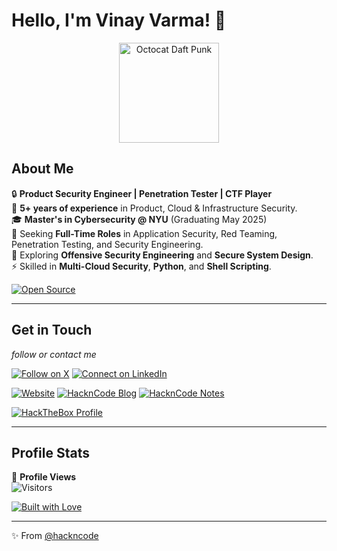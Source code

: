 # Hello, I'm Vinay Varma! 👋

<p align="center">
  <img src="https://octodex.github.com/images/daftpunktocat-thomas.gif" height="160px" width="160px" alt="Octocat Daft Punk">
</p>

## About Me
🔒 **Product Security Engineer | Penetration Tester | CTF Player**  
🎯 **5+ years of experience** in Product, Cloud & Infrastructure Security.  
🎓 **Master's in Cybersecurity @ NYU** (Graduating May 2025)  
🚀 Seeking **Full-Time Roles** in Application Security, Red Teaming, Penetration Testing, and Security Engineering. \
🌱 Exploring **Offensive Security Engineering** and **Secure System Design**. \
⚡ Skilled in **Multi-Cloud Security**, **Python**, and **Shell Scripting**.  

[![Open Source](https://badges.frapsoft.com/os/v1/open-source.svg?v=103)](https://opensource.org/)

---

## Get in Touch

<em>follow or contact me</em>

[![Follow on X](https://img.shields.io/badge/follow%20@hack__n__code-1DA1F2?style=for-the-badge&logo=x&logoColor=white&color=14171A)](https://twitter.com/hack_n_code)
[![Connect on LinkedIn](https://img.shields.io/badge/connect%20on%20linkedin-0077B5?style=for-the-badge&logo=linkedin&logoColor=white&color=0A66C2)](https://www.linkedin.com/in/vinay-varma/)

[![Website](https://img.shields.io/badge/website-hackncode.com-0078D7?style=for-the-badge&logo=internet-explorer&logoColor=white&color=0078D7)](https://www.hackncode.com/)
[![HacknCode Blog](https://img.shields.io/badge/hackncode%20blog-2962FF?style=for-the-badge&logo=hashnode&logoColor=white&color=2962FF)](https://blog.hackncode.com/)
[![HacknCode Notes](https://img.shields.io/badge/hackncode%20notes-2962FF?style=for-the-badge&logo=hashnode&logoColor=white&color=2962FF)](https://notes.hackncode.com/)



<div>
<a href="https://www.hackthebox.eu/profile/30443">
    <img src="https://www.hackthebox.eu/badge/image/30443" alt="HackTheBox Profile">
</a>
</div>

---

## Profile Stats

🌱 **Profile Views**  
![Visitors](https://profile-counter.glitch.me/hackncode/count.svg?align=center)

[![Built with Love](https://forthebadge.com/images/badges/built-with-love.svg)](https://forthebadge.com)

---

✨ From [@hackncode](https://github.com/hackncode)
